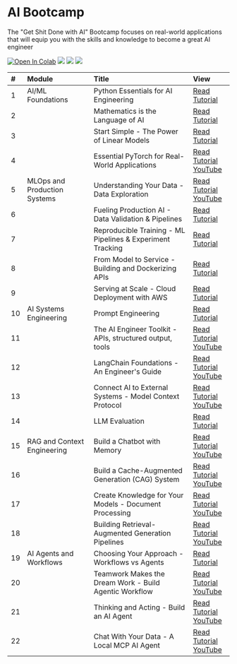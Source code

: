 # AI Bootcamp

The "Get Shit Done with AI" Bootcamp focuses on real-world applications that will equip you with the skills and knowledge to become a great AI engineer

[![Open In Colab](https://colab.research.google.com/assets/colab-badge.svg)](https://colab.research.google.com/github/curiousily/AI-Bootcamp/)
[![](https://dcbadge.vercel.app/api/server/UaNPxVD6tv?style=flat)](https://discord.gg/UaNPxVD6tv)
[![](https://img.shields.io/youtube/channel/subscribers/UCoW_WzQNJVAjxo4osNAxd_g?label=Watch%20on%20YouTube)](https://bit.ly/venelin-subscribe)
[![](https://img.shields.io/github/license/curiousily/AI-Bootcamp)](https://github.com/curiousily/AI-Bootcamp/blob/master/LICENSE)

| # | Module | Title | View |
| :-- | :--------------------------- | :----------------------------------------------------------- | :---------------------------------------------------------------------------------------------------------------------------------------------------------------------------------------------- |
| 1 | AI/ML Foundations | Python Essentials for AI Engineering | [Read Tutorial](https://www.mlexpert.io/academy/v1/foundations/python-essentials) |
| 2 | | Mathematics is the Language of AI | [Read Tutorial](https://www.mlexpert.io/academy/v1/foundations/mathematics-for-ai) |
| 3 | | Start Simple - The Power of Linear Models | [Read Tutorial](https://www.mlexpert.io/academy/v1/foundations/linear-models) |
| 4 | | Essential PyTorch for Real-World Applications | [Read Tutorial](https://www.mlexpert.io/academy/v1/foundations/real-world-pytorch) <br> [YouTube](https://www.youtube.com/watch?v=dgs_9quxZXk) |
| 5 | MLOps and Production Systems | Understanding Your Data - Data Exploration | [Read Tutorial](https://www.mlexpert.io/academy/v1/ml-in-production/data-exploration) <br> [YouTube](https://www.youtube.com/watch?v=dgs_9quxZXk) |
| 6 | | Fueling Production AI - Data Validation & Pipelines | [Read Tutorial](https://www.mlexpert.io/academy/v1/ml-in-production/data-validation-and-processing) |
| 7 | | Reproducible Training - ML Pipelines & Experiment Tracking | [Read Tutorial](https://www.mlexpert.io/academy/v1/ml-in-production/machine-learning-pipelines) |
| 8 | | From Model to Service - Building and Dockerizing APIs | [Read Tutorial](https://www.mlexpert.io/academy/v1/ml-in-production/model-to-container) |
| 9 | | Serving at Scale - Cloud Deployment with AWS | [Read Tutorial](https://www.mlexpert.io/academy/v1/ml-in-production/cloud-deployment) |
| 10 | AI Systems Engineering | Prompt Engineering | [Read Tutorial](https://www.mlexpert.io/academy/v1/ai-systems-engineering/prompt-engineering) |
| 11 | | The AI Engineer Toolkit - APIs, structured output, tools | [Read Tutorial](https://www.mlexpert.io/academy/v1/ai-systems-engineering/ai-engineer-toolkit) <br> [YouTube](https://www.youtube.com/watch?v=10Pixhd9f9k) |
| 12 | | LangChain Foundations - An Engineer's Guide | [Read Tutorial](https://www.mlexpert.io/academy/v1/ai-systems-engineering/langchain-foundations) <br> [YouTube](https://www.youtube.com/watch?v=W8XKeV94xhk) |
| 13 | | Connect AI to External Systems - Model Context Protocol | [Read Tutorial](https://www.mlexpert.io/academy/v1/ai-systems-engineering/model-context-protocol) <br> [YouTube](https://www.youtube.com/watch?v=aiH79Q-LGjY) |
| 14 | | LLM Evaluation | [Read Tutorial](https://www.mlexpert.io/academy/v1/ai-systems-engineering/llm-evaluation) |
| 15 | RAG and Context Engineering | Build a Chatbot with Memory | [Read Tutorial](https://www.mlexpert.io/academy/v1/context-engineering/build-chatbot) <br> [YouTube](https://www.youtube.com/watch?v=XdbIv7AE3VA) |
| 16 | | Build a Cache-Augmented Generation (CAG) System | [Read Tutorial](https://www.mlexpert.io/academy/v1/context-engineering/cache-augmented-generation) <br> [YouTube](https://www.youtube.com/watch?v=r6-3y7g8bw4) |
| 17 | | Create Knowledge for Your Models - Document Processing | [Read Tutorial](https://www.mlexpert.io/academy/v1/context-engineering/document-processing-for-ai) <br> [YouTube](https://www.youtube.com/watch?v=B5XD-qpL0FU) |
| 18 | | Building Retrieval-Augmented Generation Pipelines | [Read Tutorial](https://www.mlexpert.io/academy/v1/context-engineering/rag-pipelines) <br> [YouTube](https://www.youtube.com/watch?v=Fyry6WO9nlc) |
| 19 | AI Agents and Workflows | Choosing Your Approach - Workflows vs Agents | [Read Tutorial](https://www.mlexpert.io/academy/v1/ai-agents/agents-and-workflows) |
| 20 | | Teamwork Makes the Dream Work - Build Agentic Workflow | [Read Tutorial](https://www.mlexpert.io/academy/v1/ai-agents/build-agentic-workflow) <br> [YouTube](https://www.youtube.com/watch?v=dVf1z2BDVtI) |
| 21 | | Thinking and Acting - Build an AI Agent | [Read Tutorial](https://www.mlexpert.io/academy/v1/ai-agents/build-ai-agent) <br> [YouTube](https://www.youtube.com/watch?v=ay_sYadoxgk) |
| 22 | | Chat With Your Data - A Local MCP AI Agent | [Read Tutorial](https://www.mlexpert.io/academy/v1/ai-agents/build-mcp-agent) <br> [YouTube](https://www.youtube.com/watch?v=ZkMlWwgiFGw) |